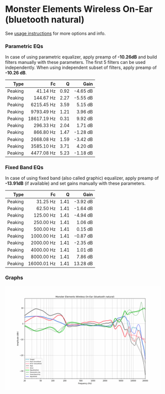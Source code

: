 # Monster Elements Wireless On-Ear (bluetooth natural)
See [usage instructions](https://github.com/jaakkopasanen/AutoEq#usage) for more options and info.

### Parametric EQs
In case of using parametric equalizer, apply preamp of **-10.26dB** and build filters manually
with these parameters. The first 5 filters can be used independently.
When using independent subset of filters, apply preamp of **-10.26 dB**.

| Type    | Fc          |    Q | Gain     |
|--------:|------------:|-----:|---------:|
| Peaking | 41.14 Hz    | 0.92 | -4.65 dB |
| Peaking | 144.67 Hz   | 2.27 | -5.55 dB |
| Peaking | 6215.45 Hz  | 3.59 | 5.15 dB  |
| Peaking | 9793.49 Hz  | 1.21 | 3.96 dB  |
| Peaking | 18617.19 Hz | 0.31 | 9.92 dB  |
| Peaking | 296.33 Hz   | 2.04 | 1.71 dB  |
| Peaking | 866.80 Hz   | 1.47 | -1.28 dB |
| Peaking | 2668.08 Hz  | 1.59 | -3.42 dB |
| Peaking | 3585.10 Hz  | 3.71 | 4.20 dB  |
| Peaking | 4477.08 Hz  | 5.23 | -1.18 dB |

### Fixed Band EQs
In case of using fixed band (also called graphic) equalizer, apply preamp of **-13.91dB**
(if available) and set gains manually with these parameters.

| Type    | Fc          |    Q | Gain     |
|--------:|------------:|-----:|---------:|
| Peaking | 31.25 Hz    | 1.41 | -3.92 dB |
| Peaking | 62.50 Hz    | 1.41 | -1.64 dB |
| Peaking | 125.00 Hz   | 1.41 | -4.94 dB |
| Peaking | 250.00 Hz   | 1.41 | 1.06 dB  |
| Peaking | 500.00 Hz   | 1.41 | 0.15 dB  |
| Peaking | 1000.00 Hz  | 1.41 | -0.87 dB |
| Peaking | 2000.00 Hz  | 1.41 | -2.35 dB |
| Peaking | 4000.00 Hz  | 1.41 | 1.01 dB  |
| Peaking | 8000.00 Hz  | 1.41 | 7.86 dB  |
| Peaking | 16000.01 Hz | 1.41 | 13.28 dB |

### Graphs
![](./Monster%20Elements%20Wireless%20On-Ear%20(bluetooth%20natural).png)